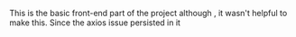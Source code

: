 This is the basic front-end part of the project although , it wasn't helpful to make this. Since the axios issue persisted in it
